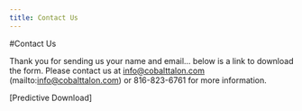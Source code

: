 ```yaml
---
title: Contact Us
---
```

#Contact Us

Thank you for sending us your name and email... below is a link to download the form. Please contact us at info@cobalttalon.com (mailto:info@cobalttalon.com) or 816-823-6761 for more information.

[Predictive Download]